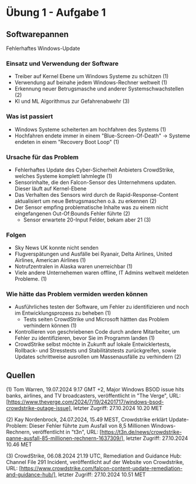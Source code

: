 # Übung 1 - Aufgabe 1

## Softwarepannen

Fehlerhaftes Windows-Update

### Einsatz und Verwendung der Software

- Treiber auf Kernel Ebene um Windows Systeme zu schützen (1)
- Verwendung auf beinahe jedem Windows-Rechner weltweit (1)
- Erkennung neuer Betrugsmasche und anderer Systemschwachstellen (2)
- KI und ML Algorithmus zur Gefahrenabwehr (3)

### Was ist passiert

- Windows Systeme scheiterten am hochfahren des Systems (1)
- Hochfahren endete immer in einem "Blue-Screen-Of-Death" -> Systeme endeten in einem "Recovery Boot Loop" (1)

### Ursache für das Problem

- Fehlerhaftes Update des Cyber-Sicherheit Anbieters CrowdStrike, welches Systeme komplett lahmlegte (1)
- Sensorinhalte, die den Falcon-Sensor des Unternehmens updaten. Dieser läuft auf Kernel-Ebene
- Das Verhalten des Sensors wird durch de Rapid-Response-Content aktualisiert um neue Betrugsmaschen o.ä. zu erkennen (2)
- Der Sensor empfing problematische Inhalte was zu einem nicht eingefangenen Out-Of:Bounds Fehler führte (2)
  - Sensor erwartete 20-Input Felder, bekam aber 21 (3)

### Folgen

- Sky News UK konnte nicht senden
- Flugverspätungen und Ausfälle bei Ryanair, Delta Airlines, United Airlines, American Airlines (1)
- Notrufzentralen in Alaska waren unerreichbar (1)
- Viele andere Unternehemen waren offline, IT Admins weltweit meldeten Probleme. (1)

### Wie hätte das Problem vermiden werden können

- Ausführliches testen der Software, um Fehler zu identifizieren und noch im Entwicklungsprozess zu beheben (1)
  - Tests seiten CrowdStrike und Microsoft hättten das Problem verhindern können (1)
- Kontrollieren von geschriebenen Code durch andere Mitarbeiter, um Fehler zu identifizieren, bevor Sie im Programm landen (1)
- CrowdStrike selbst möchte in Zukunft auf lokale Entwicklertests, Rollback- und Stresstests und Stabilitätstests zurückgreifen, sowie Updates schrittweise ausrollen um Massenausfälle zu verhindern (2)

## Quellen

(1) Tom Warren, 19.07.2024 9.17 GMT +2, Major Windows BSOD issue hits banks, airlines, and TV broadcasters, veröffentlicht in "The Verge", URL: [https://www.theverge.com/2024/7/19/24201717/windows-bsod-crowdstrike-outage-issue], letzter Zugriff: 27.10.2024 10.20 MET

(2) Kay Nordenbrock, 24.07.2024, 15.49 MEST, Crowdstrike erklärt Update-Problem: Dieser Fehler führte zum Ausfall von 8,5 Millionen Windows-Rechnern, veröffentlicht in "t3n", URL: [https://t3n.de/news/crowdstrike-panne-ausfall-85-millionen-rechnern-1637309/], letzter Zugriff: 27.10.2024 10.46 MET

(3) CrowdStrike, 06.08.2024 21.19 UTC, Remediation and Guidance Hub: Channel File 291 Incident, veröffentlicht auf der Website von Crowdstrike, URL: [https://www.crowdstrike.com/falcon-content-update-remediation-and-guidance-hub/], letzter Zugriff: 27.10.2024 10.51 MET

